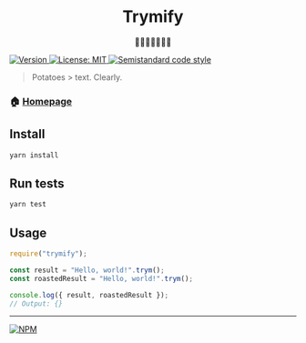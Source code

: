 <h1 align="center">Trymify</h1>
<p align="center">🥔🥔🥔🥔🥔🥔🥔</p>
<p>
  <a href="https://www.npmjs.com/package/trymify" target="_blank">
    <img alt="Version" src="https://img.shields.io/npm/v/trymify.svg">
  </a>
  <a href="#" target="_blank">
    <img alt="License: MIT" src="https://img.shields.io/badge/License-MIT-yellow.svg" />
  </a>
  <a href="https://github.com/standard/semistandard" target="_blank">
    <img alt="Semistandard code style" src="https://img.shields.io/badge/code%20style-semistandard-brightgreen.svg" />
  </a>
</p>

> Potatoes > text. Clearly.

### 🏠 [Homepage](https://trymify.com)

## Install

```sh
yarn install
```

## Run tests

```sh
yarn test
```

## Usage

```javascript
require("trymify");

const result = "Hello, world!".trym();
const roastedResult = "Hello, world!".trym();

console.log({ result, roastedResult });
// Output: {}
```

---

[![NPM](https://nodei.co/npm/trymify.png)](https://nodei.co/npm/trymify/)
